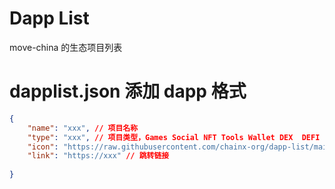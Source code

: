 # Dapp List
move-china 的生态项目列表

# dapplist.json 添加 dapp 格式
```json
{
    "name": "xxx", // 项目名称
    "type": "xxx", // 项目类型，Games Social NFT Tools Wallet DEX  DEFI 
    "icon": "https://raw.githubusercontent.com/chainx-org/dapp-list/main/assets/xxx", // 图片 logo 链接
    "link": "https://xxx" // 跳转链接
  
}
```
